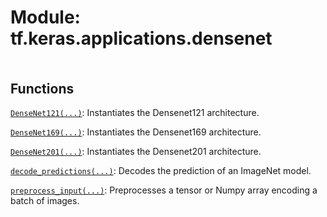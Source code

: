 <div itemscope itemtype="http://developers.google.com/ReferenceObject">
<meta itemprop="name" content="tf.keras.applications.densenet" />
<meta itemprop="path" content="Stable" />
</div>

# Module: tf.keras.applications.densenet

<!-- Insert buttons and diff -->

<table class="tfo-notebook-buttons tfo-api nocontent" align="left">

</table>







## Functions

[`DenseNet121(...)`](../../../tf/keras/applications/densenet/DenseNet121.md): Instantiates the Densenet121 architecture.

[`DenseNet169(...)`](../../../tf/keras/applications/densenet/DenseNet169.md): Instantiates the Densenet169 architecture.

[`DenseNet201(...)`](../../../tf/keras/applications/densenet/DenseNet201.md): Instantiates the Densenet201 architecture.

[`decode_predictions(...)`](../../../tf/keras/applications/densenet/decode_predictions.md): Decodes the prediction of an ImageNet model.

[`preprocess_input(...)`](../../../tf/keras/applications/densenet/preprocess_input.md): Preprocesses a tensor or Numpy array encoding a batch of images.

